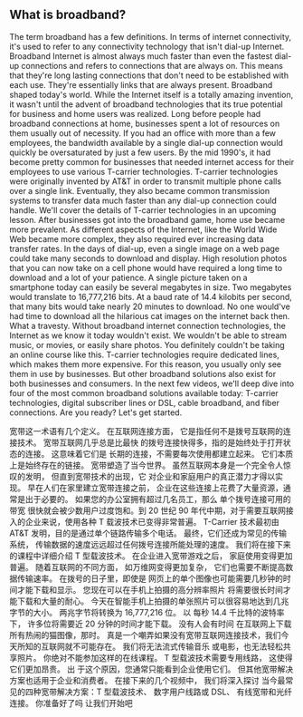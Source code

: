 ## What is broadband?

The term broadband has a few definitions. In terms of internet connectivity, it's used to refer to any connectivity technology that isn't dial-up Internet. Broadband Internet is almost always much faster than even the fastest dial-up connections and refers to connections that are always on. This means that they're long lasting connections that don't need to be established with each use. They're essentially links that are always present. Broadband shaped today's world. While the Internet itself is a totally amazing invention, it wasn't until the advent of broadband technologies that its true potential for business and home users was realized. Long before people had broadband connections at home, businesses spent a lot of resources on them usually out of necessity. If you had an office with more than a few employees, the bandwidth available by a single dial-up connection would quickly be oversaturated by just a few users. By the mid 1990's, it had become pretty common for businesses that needed internet access for their employees to use various T-carrier technologies. T-carrier technologies were originally invented by AT&T in order to transmit multiple phone calls over a single link. Eventually, they also became common transmission systems to transfer data much faster than any dial-up connection could handle. We'll cover the details of T-carrier technologies in an upcoming lesson. After businesses got into the broadband game, home use became more prevalent. As different aspects of the Internet, like the World Wide Web became more complex, they also required ever increasing data transfer rates. In the days of dial-up, even a single image on a web page could take many seconds to download and display. High resolution photos that you can now take on a cell phone would have required a long time to download and a lot of your patience. A single picture taken on a smartphone today can easily be several megabytes in size. Two megabytes would translate to 16,777,216 bits. At a baud rate of 14.4 kilobits per second, that many bits would take nearly 20 minutes to download. No one would've had time to download all the hilarious cat images on the internet back then. What a travesty. Without broadband internet connection technologies, the Internet as we know it today wouldn't exist. We wouldn't be able to stream music, or movies, or easily share photos. You definitely couldn't be taking an online course like this. T-carrier technologies require dedicated lines, which makes them more expensive. For this reason, you usually only see them in use by businesses. But other broadband solutions also exist for both businesses and consumers. In the next few videos, we'll deep dive into four of the most common broadband solutions available today: T-carrier technologies, digital subscriber lines or DSL, cable broadband, and fiber connections. Are you ready? Let's get started.



宽带这一术语有几个定义。 在互联网连接方面， 它是指任何不是拨号互联网的连接技术。 宽带互联网几乎总是比最快 的拨号连接快得多，指的是始终处于打开状态的连接。 这意味着它们是 长期的连接，不需要每次使用都建立起来。 它们本质上是始终存在的链接。 宽带塑造了当今世界。 虽然互联网本身是一个完全令人惊叹的发明， 但直到宽带技术的出现，它 对企业和家庭用户的真正潜力才得以实现。 早在人们在家里建立宽带连接之前， 企业在这些连接上花费了大量资源，通常是出于必要的。 如果您的办公室拥有超过几名员工，那么 单个拨号连接可用的带宽 很快就会被少数用户过度饱和。到 20 世纪 90 年代中期，对于需要互联网接入的企业来说，使用各种 T 载波技术已变得非常普遍。 T-Carrier 技术最初由 AT&T 发明，目的是通过单个链路传输多个电话。 最终，它们还成为常见的传输系统， 传输数据的速度远远超过任何拨号连接所能处理的速度。 我们将在接下来的课程中详细介绍 T 型载波技术。 在企业进入宽带游戏之后， 家庭使用变得更加普遍。 随着互联网的不同方面， 如万维网变得更加复杂， 它们也需要不断提高数据传输速率。 在拨号的日子里，即使是 网页上的单个图像也可能需要几秒钟的时间才能下载和显示。 您现在可以在手机上拍摄的高分辨率照片 将需要很长时间才能下载和大量的耐心。 今天在智能手机上拍摄的单张照片可以很容易地达到几兆字节的大小。 两兆字节将转换为 16,777,216 位。 以 每秒 14.4 千比特的波特率下， 许多位将需要近 20 分钟的时间才能下载。 没有人会有时间 在互联网上下载所有热闹的猫图像，那时。 真是一个嘲弄如果没有宽带互联网连接技术，我们今天所知的互联网就不可能存在。 我们将无法流式传输音乐 或电影，也无法轻松共享照片。 你绝对不能参加这样的在线课程。 T 型载波技术需要专用线路， 这使得它们更加昂贵。 出 于这个原因，您通常只能看到企业使用它们。 但其他宽带解决方案也适用于企业和消费者。 在接下来的几个视频中， 我们将深入探讨 当今最常见的四种宽带解决方案：T 型载波技术、 数字用户线路或 DSL、 有线宽带和光纤连接。 你准备好了吗 让我们开始吧